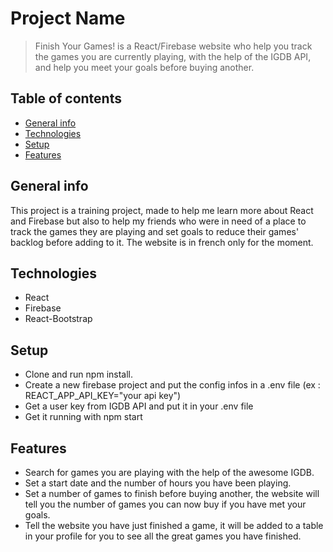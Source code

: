 # Project Name

> Finish Your Games! is a React/Firebase website who help you track the games you are currently playing, with the help of the IGDB API, and help you meet your goals before buying another.

## Table of contents

- [General info](#general-info)
- [Technologies](#technologies)
- [Setup](#setup)
- [Features](#features)

## General info

This project is a training project, made to help me learn more about React and Firebase but also to help my friends who were in need of a place to track the games they are playing and set goals to reduce their games' backlog before adding to it. The website is in french only for the moment.

## Technologies

- React
- Firebase
- React-Bootstrap

## Setup

- Clone and run npm install.
- Create a new firebase project and put the config infos in a .env file (ex : REACT_APP_API_KEY="your api key")
- Get a user key from IGDB API and put it in your .env file
- Get it running with npm start

## Features

- Search for games you are playing with the help of the awesome IGDB.
- Set a start date and the number of hours you have been playing.
- Set a number of games to finish before buying another, the website will tell you the number of games you can now buy if you have met your goals.
- Tell the website you have just finished a game, it will be added to a table in your profile for you to see all the great games you have finished.
